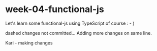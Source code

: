 # week-04-functional-js

Let's learn some functional-js using TypeScript of course : - )


dashed changes not committed... Adding more changes on same line.

Kari - making changes